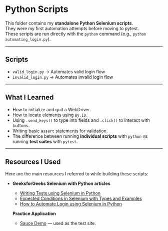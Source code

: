 # Python Scripts

This folder contains my **standalone Python Selenium scripts**.  
They were my first automation attempts before moving to pytest.  
These scripts are run directly with the `python` command (e.g., `python automating_login.py`).

---

## Scripts
- `valid_login.py` → Automates valid login flow
- `invalid_login.py` → Automates invalid login flow

---

## What I Learned
- How to initialize and quit a WebDriver.
- How to locate elements using `By.ID`.
- Using `.send_keys()` to type into fields and `.click()` to interact with buttons.
- Writing basic `assert` statements for validation.
- The difference between running **individual scripts** with `python` vs running **test suites** with `pytest`.

---

## Resources I Used
Here are the main resources I referred to while building these scripts:

- **GeeksforGeeks Selenium with Python articles**  
  - [Writing Tests using Selenium in Python](https://www.geeksforgeeks.org/writing-tests-using-selenium-in-python/)
  - [Expected Conditions in Selenium with Types and Examples](https://www.geeksforgeeks.org/software-testing/expected-conditions-in-selenium-with-types-and-examples/)
  - [How to Automate Login using Selenium in Python](https://thepythoncode.com/article/automate-login-to-websites-using-selenium-in-python)
 
  **Practice Application**  
  - [Sauce Demo](https://www.saucedemo.com/) — used as the test site.

